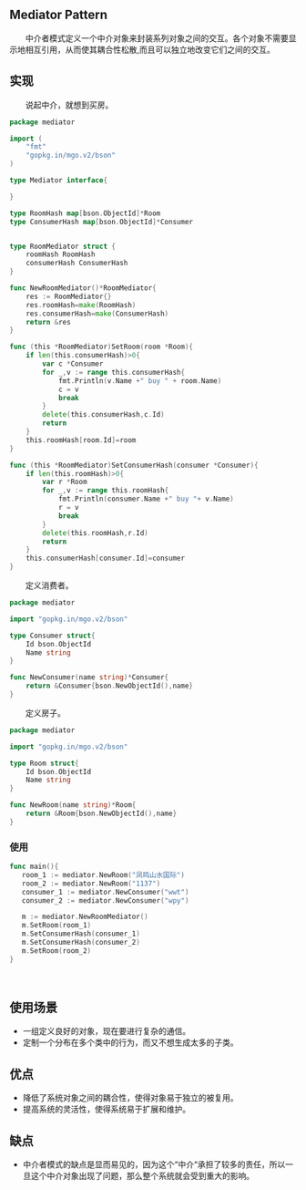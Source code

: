 ##  Mediator Pattern

&emsp;&emsp;中介者模式定义一个中介对象来封装系列对象之间的交互。各个对象不需要显示地相互引用，从而使其耦合性松散,而且可以独立地改变它们之间的交互。<br>

## 实现

&emsp;&emsp;说起中介，就想到买房。<br>

```go
package mediator

import (
	"fmt"
	"gopkg.in/mgo.v2/bson"
)

type Mediator interface{

}

type RoomHash map[bson.ObjectId]*Room
type ConsumerHash map[bson.ObjectId]*Consumer


type RoomMediator struct {
	roomHash RoomHash
	consumerHash ConsumerHash
}

func NewRoomMediator()*RoomMediator{
	res := RoomMediator{}
	res.roomHash=make(RoomHash)
	res.consumerHash=make(ConsumerHash)
	return &res
}

func (this *RoomMediator)SetRoom(room *Room){
	if len(this.consumerHash)>0{
		var c *Consumer
		for _,v := range this.consumerHash{
			fmt.Println(v.Name +" buy " + room.Name)
			c = v
			break
		}
		delete(this.consumerHash,c.Id)
		return
	}
	this.roomHash[room.Id]=room
}

func (this *RoomMediator)SetConsumerHash(consumer *Consumer){
	if len(this.roomHash)>0{
		var r *Room
		for _,v := range this.roomHash{
			fmt.Println(consumer.Name +" buy "+ v.Name)
			r = v
			break
		}
		delete(this.roomHash,r.Id)
		return
	}
	this.consumerHash[consumer.Id]=consumer
}
```

&emsp;&emsp;定义消费者。<br>

```go
package mediator

import "gopkg.in/mgo.v2/bson"

type Consumer struct{
	Id bson.ObjectId
	Name string
}

func NewConsumer(name string)*Consumer{
	return &Consumer{bson.NewObjectId(),name}
}
```

&emsp;&emsp;定义房子。<br>

```go
package mediator

import "gopkg.in/mgo.v2/bson"

type Room struct{
	Id bson.ObjectId
	Name string
}

func NewRoom(name string)*Room{
	return &Room{bson.NewObjectId(),name}
}
```

### 使用

```go
func main(){
   room_1 := mediator.NewRoom("凤鸣山水国际")
   room_2 := mediator.NewRoom("1137")
   consumer_1 := mediator.NewConsumer("wwt")
   consumer_2 := mediator.NewConsumer("wpy")

   m := mediator.NewRoomMediator()
   m.SetRoom(room_1)
   m.SetConsumerHash(consumer_1)
   m.SetConsumerHash(consumer_2)
   m.SetRoom(room_2)
}
```

<br>

## 使用场景

* 一组定义良好的对象，现在要进行复杂的通信。
* 定制一个分布在多个类中的行为，而又不想生成太多的子类。

##  优点 

* 降低了系统对象之间的耦合性，使得对象易于独立的被复用。
* 提高系统的灵活性，使得系统易于扩展和维护。

## 缺点

* 中介者模式的缺点是显而易见的，因为这个“中介“承担了较多的责任，所以一旦这个中介对象出现了问题，那么整个系统就会受到重大的影响。<br>